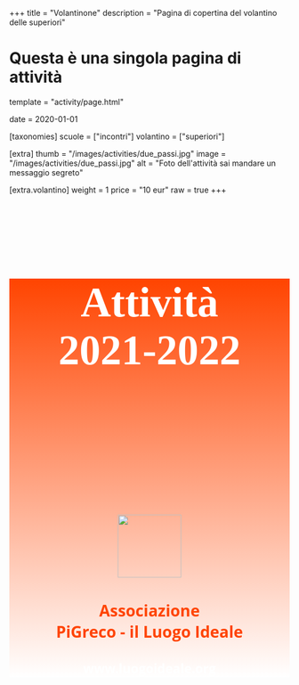 +++
title = "Volantinone"
description = "Pagina di copertina del volantino delle superiori"

# Questa è una singola pagina di attività
template = "activity/page.html"

date = 2020-01-01

[taxonomies]
scuole = ["incontri"]
volantino = ["superiori"]

[extra]
thumb = "/images/activities/due_passi.jpg"
image = "/images/activities/due_passi.jpg"
alt = "Foto dell'attività sai mandare un messaggio segreto"

[extra.volantino]
weight = 1
price = "10 eur"
raw = true
+++

<link rel="preconnect" href="https://fonts.gstatic.com">
<link href="https://fonts.googleapis.com/css2?family=Open+Sans:wght@700&family=Pangolin&display=swap" rel="stylesheet">

<section class="page" style="background-image: linear-gradient(to bottom, #ff4400, white); text-align: center;">
<h1 style="color: white; font-family: 'Pangolin', cursive; font-size: 2cm; text-align: center; margin-top: 4cm;">Attività<br/>2021-2022</h1>
<img src="/images/logo.png" style="width: 3cm; margin-top: 5cm;">
<h2 style="font-family: 'Open Sans', sans-serif; color: #ff4400; font-size: 0.75cm;">Associazione<br>PiGreco - il Luogo Ideale</h2>
<h3 style="font-family: 'Open Sans', sans-serif; color: #ffffff; font-size: 0.6cm;">www.luogoideale.org</h3>

</section>
